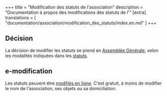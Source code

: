 +++
title = "Modification des statuts de l'association"
description = "Documentation à propos des modifications des statuts de l'"
[extra]
translations = [
    "documentation/association/modification_des_statuts/index.en.md"
]
+++

## Décision

La décision de modifier les statuts se prend en [Assemblée
Générale](@/documentation/association/assemblée_générale/index.fr.md), selon les
modalités indiquées dans les [statuts](@/statuts/index.fr.md).

## e-modification

Les statuts peuvent être [modifiés en
ligne](https://www.service-public.fr/associations/vosdroits/R37933). C'est
gratuit, à moins de modifier le nom de l'association, ses objets ou sa
domiciliation.
